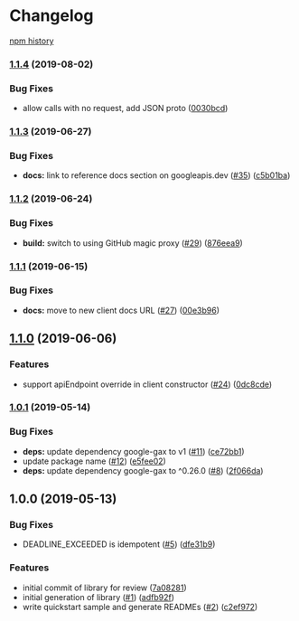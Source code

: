 # Changelog

[npm history][1]

[1]: https://www.npmjs.com/package/@google-cloud/web-risk?activeTab=versions

### [1.1.4](https://www.github.com/googleapis/nodejs-web-risk/compare/v1.1.3...v1.1.4) (2019-08-02)


### Bug Fixes

* allow calls with no request, add JSON proto ([0030bcd](https://www.github.com/googleapis/nodejs-web-risk/commit/0030bcd))

### [1.1.3](https://www.github.com/googleapis/nodejs-web-risk/compare/v1.1.2...v1.1.3) (2019-06-27)


### Bug Fixes

* **docs:** link to reference docs section on googleapis.dev ([#35](https://www.github.com/googleapis/nodejs-web-risk/issues/35)) ([c5b01ba](https://www.github.com/googleapis/nodejs-web-risk/commit/c5b01ba))

### [1.1.2](https://www.github.com/googleapis/nodejs-web-risk/compare/v1.1.1...v1.1.2) (2019-06-24)


### Bug Fixes

* **build:** switch to using GitHub magic proxy ([#29](https://www.github.com/googleapis/nodejs-web-risk/issues/29)) ([876eea9](https://www.github.com/googleapis/nodejs-web-risk/commit/876eea9))

### [1.1.1](https://www.github.com/googleapis/nodejs-web-risk/compare/v1.1.0...v1.1.1) (2019-06-15)


### Bug Fixes

* **docs:** move to new client docs URL ([#27](https://www.github.com/googleapis/nodejs-web-risk/issues/27)) ([00e3b96](https://www.github.com/googleapis/nodejs-web-risk/commit/00e3b96))

## [1.1.0](https://www.github.com/googleapis/nodejs-web-risk/compare/v1.0.1...v1.1.0) (2019-06-06)


### Features

* support apiEndpoint override in client constructor ([#24](https://www.github.com/googleapis/nodejs-web-risk/issues/24)) ([0dc8cde](https://www.github.com/googleapis/nodejs-web-risk/commit/0dc8cde))

### [1.0.1](https://www.github.com/googleapis/nodejs-web-risk/compare/v1.0.0...v1.0.1) (2019-05-14)


### Bug Fixes

* **deps:** update dependency google-gax to v1 ([#11](https://www.github.com/googleapis/nodejs-web-risk/issues/11)) ([ce72bb1](https://www.github.com/googleapis/nodejs-web-risk/commit/ce72bb1))
* update package name ([#12](https://www.github.com/googleapis/nodejs-web-risk/issues/12)) ([e5fee02](https://www.github.com/googleapis/nodejs-web-risk/commit/e5fee02))
* **deps:** update dependency google-gax to ^0.26.0 ([#8](https://www.github.com/googleapis/nodejs-web-risk/issues/8)) ([2f066da](https://www.github.com/googleapis/nodejs-web-risk/commit/2f066da))

## 1.0.0 (2019-05-13)


### Bug Fixes

* DEADLINE_EXCEEDED is idempotent ([#5](https://www.github.com/googleapis/nodejs-web-risk/issues/5)) ([dfe31b9](https://www.github.com/googleapis/nodejs-web-risk/commit/dfe31b9))


### Features

* initial commit of library for review ([7a08281](https://www.github.com/googleapis/nodejs-web-risk/commit/7a08281))
* initial generation of library ([#1](https://www.github.com/googleapis/nodejs-web-risk/issues/1)) ([adfb92f](https://www.github.com/googleapis/nodejs-web-risk/commit/adfb92f))
* write quickstart sample and generate READMEs ([#2](https://www.github.com/googleapis/nodejs-web-risk/issues/2)) ([c2ef972](https://www.github.com/googleapis/nodejs-web-risk/commit/c2ef972))
